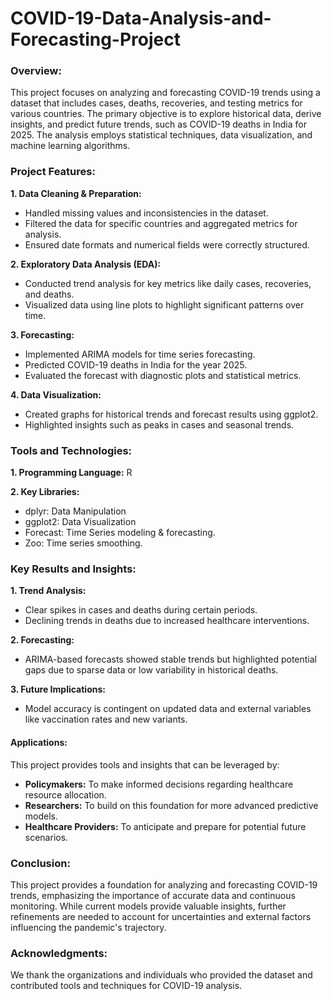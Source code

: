 # COVID-19-Data-Analysis-and-Forecasting-Project

### Overview:
This project focuses on analyzing and forecasting COVID-19 trends using a dataset that includes cases, deaths, recoveries, and testing metrics for various countries. The primary objective is to explore historical data, derive insights, and predict future trends, such as COVID-19 deaths in India for 2025. The analysis employs statistical techniques, data visualization, and machine learning algorithms.

### Project Features:

**1. Data Cleaning & Preparation:**
- Handled missing values and inconsistencies in the dataset.
- Filtered the data for specific countries and aggregated metrics for analysis.
- Ensured date formats and numerical fields were correctly structured.

**2. Exploratory Data Analysis (EDA):**
- Conducted trend analysis for key metrics like daily cases, recoveries, and deaths.
- Visualized data using line plots to highlight significant patterns over time.

**3. Forecasting:**
- Implemented ARIMA models for time series forecasting.
- Predicted COVID-19 deaths in India for the year 2025.
- Evaluated the forecast with diagnostic plots and statistical metrics.

**4. Data Visualization:**
- Created graphs for historical trends and forecast results using ggplot2.
- Highlighted insights such as peaks in cases and seasonal trends.

### Tools and Technologies:

**1. Programming Language:** R

**2. Key Libraries:**
- dplyr: Data Manipulation
- ggplot2: Data Visualization
- Forecast: Time Series modeling & forecasting.
- Zoo: Time series smoothing.

### Key Results and Insights:

**1. Trend Analysis:**
- Clear spikes in cases and deaths during certain periods.
- Declining trends in deaths due to increased healthcare interventions.

**2. Forecasting:**
- ARIMA-based forecasts showed stable trends but highlighted potential gaps due to sparse data or low variability in historical deaths.

**3. Future Implications:**
- Model accuracy is contingent on updated data and external variables like vaccination rates and new variants.

#### Applications: 
This project provides tools and insights that can be leveraged by:
- **Policymakers:** To make informed decisions regarding healthcare resource allocation.
- **Researchers:** To build on this foundation for more advanced predictive models.
- **Healthcare Providers:** To anticipate and prepare for potential future scenarios.
### Conclusion: 
This project provides a foundation for analyzing and forecasting COVID-19 trends, emphasizing the importance of accurate data and continuous monitoring. While current models provide valuable insights, further refinements are needed to account for uncertainties and external factors influencing the pandemic's trajectory.

### Acknowledgments: 
We thank the organizations and individuals who provided the dataset and contributed tools and techniques for COVID-19 analysis.
